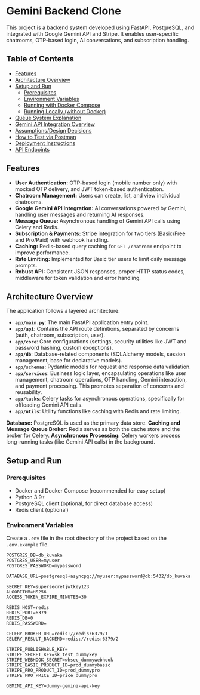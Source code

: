 # Gemini Backend Clone

This project is a backend system developed using FastAPI, PostgreSQL, and integrated with Google Gemini API and Stripe. It enables user-specific chatrooms, OTP-based login, AI conversations, and subscription handling.

## Table of Contents

- [Features](#features)
- [Architecture Overview](#architecture-overview)
- [Setup and Run](#setup-and-run)
  - [Prerequisites](#prerequisites)
  - [Environment Variables](#environment-variables)
  - [Running with Docker Compose](#running-with-docker-compose)
  - [Running Locally (without Docker)](#running-locally-without-docker)
- [Queue System Explanation](#queue-system-explanation)
- [Gemini API Integration Overview](#gemini-api-integration-overview)
- [Assumptions/Design Decisions](#assumptionsdesign-decisions)
- [How to Test via Postman](#how-to-test-via-postman)
- [Deployment Instructions](#deployment-instructions)
- [API Endpoints](#api-endpoints)

## Features

- **User Authentication:** OTP-based login (mobile number only) with mocked OTP delivery, and JWT token-based authentication.
- **Chatroom Management:** Users can create, list, and view individual chatrooms.
- **Google Gemini API Integration:** AI conversations powered by Gemini, handling user messages and returning AI responses.
- **Message Queue:** Asynchronous handling of Gemini API calls using Celery and Redis.
- **Subscription & Payments:** Stripe integration for two tiers (Basic/Free and Pro/Paid) with webhook handling.
- **Caching:** Redis-based query caching for `GET /chatroom` endpoint to improve performance.
- **Rate Limiting:** Implemented for Basic tier users to limit daily message prompts.
- **Robust API:** Consistent JSON responses, proper HTTP status codes, middleware for token validation and error handling.

## Architecture Overview

The application follows a layered architecture:

- **`app/main.py`**: The main FastAPI application entry point.
- **`app/api`**: Contains the API route definitions, separated by concerns (auth, chatroom, subscription, user).
- **`app/core`**: Core configurations (settings, security utilities like JWT and password hashing, custom exceptions).
- **`app/db`**: Database-related components (SQLAlchemy models, session management, base for declarative models).
- **`app/schemas`**: Pydantic models for request and response data validation.
- **`app/services`**: Business logic layer, encapsulating operations like user management, chatroom operations, OTP handling, Gemini interaction, and payment processing. This promotes separation of concerns and reusability.
- **`app/tasks`**: Celery tasks for asynchronous operations, specifically for offloading Gemini API calls.
- **`app/utils`**: Utility functions like caching with Redis and rate limiting.

**Database:** PostgreSQL is used as the primary data store.
**Caching and Message Queue Broker:** Redis serves as both the cache store and the broker for Celery.
**Asynchronous Processing:** Celery workers process long-running tasks (like Gemini API calls) in the background.

## Setup and Run

### Prerequisites

- Docker and Docker Compose (recommended for easy setup)
- Python 3.9+
- PostgreSQL client (optional, for direct database access)
- Redis client (optional)

### Environment Variables

Create a `.env` file in the root directory of the project based on the `.env.example` file.

```dotenv
POSTGRES_DB=db_kuvaka
POSTGRES_USER=myuser
POSTGRES_PASSWORD=mypassword

DATABASE_URL=postgresql+asyncpg://myuser:mypassword@db:5432/db_kuvaka

SECRET_KEY=supersecretjwtkey123
ALGORITHM=HS256
ACCESS_TOKEN_EXPIRE_MINUTES=30

REDIS_HOST=redis
REDIS_PORT=6379
REDIS_DB=0
REDIS_PASSWORD=

CELERY_BROKER_URL=redis://redis:6379/1
CELERY_RESULT_BACKEND=redis://redis:6379/2

STRIPE_PUBLISHABLE_KEY=
STRIPE_SECRET_KEY=sk_test_dummykey
STRIPE_WEBHOOK_SECRET=whsec_dummywebhook
STRIPE_BASIC_PRODUCT_ID=prod_dummybasic
STRIPE_PRO_PRODUCT_ID=prod_dummypro
STRIPE_PRO_PRICE_ID=price_dummypro

GEMINI_API_KEY=dummy-gemini-api-key